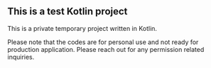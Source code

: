 ## This is a test Kotlin project


This is a private temporary project written in Kotlin.

Please note that the codes are for personal use and not ready for production application. Please reach out for any permission related inquiries.

